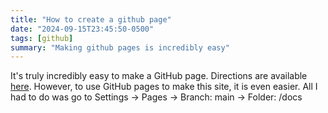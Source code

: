 ```yaml
---
title: "How to create a github page"
date: "2024-09-15T23:45:50-0500"
tags: [github]
summary: "Making github pages is incredibly easy"
---
```


It's truly incredibly easy to make a GitHub page. Directions are available
[here](https://pages.github.com/). However, to use GitHub pages to make this
site, it is even easier. All I had to do was go to Settings -> Pages -> Branch:
main -> Folder: /docs
